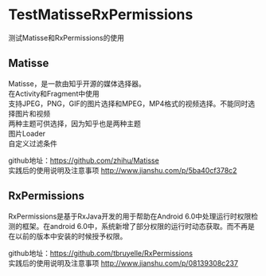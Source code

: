 # TestMatisseRxPermissions
测试Matisse和RxPermissions的使用  

## Matisse
Matisse，是一款由知乎开源的媒体选择器。  
在Activity和Fragment中使用  
支持JPEG，PNG，GIF的图片选择和MPEG，MP4格式的视频选择。不能同时选择图片和视频  
两种主题可供选择，因为知乎也是两种主题  
图片Loader  
自定义过滤条件  

github地址：https://github.com/zhihu/Matisse  
实践后的使用说明及注意事项  http://www.jianshu.com/p/5ba40cf378c2

## RxPermissions
RxPermissions是基于RxJava开发的用于帮助在Android 6.0中处理运行时权限检测的框架。在android 6.0中，系统新增了部分权限的运行时动态获取。而不再是在以前的版本中安装的时候授予权限。

github地址：https://github.com/tbruyelle/RxPermissions  
实践后的使用说明及注意事项 http://www.jianshu.com/p/08139308c237
